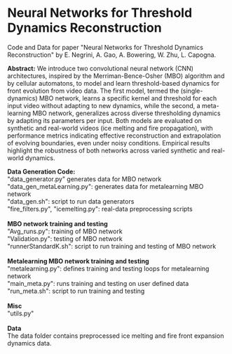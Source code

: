 # Neural Networks for Threshold Dynamics Reconstruction
Code and Data for paper "Neural Networks for Threshold Dynamics Reconstruction" by E. Negrini, A. Gao, A. Bowering, W. Zhu, L. Capogna.

**Abstract:** We introduce two convolutional neural network (CNN) architectures, inspired by the Merriman-Bence-Osher (MBO) algorithm and by  cellular automatons, to model and learn threshold-based dynamics for front evolution from video data. The first model, termed the (single-dynamics) MBO network, learns a specific kernel and threshold for each input video without adapting to new dynamics, while the second, a meta-learning MBO network, generalizes across diverse thresholding dynamics by adapting its parameters per input. Both models are evaluated on synthetic and real-world videos (ice melting and fire propagation), with performance metrics indicating effective reconstruction and extrapolation of evolving boundaries, even under noisy conditions. Empirical results highlight the robustness of both networks across varied synthetic and real-world dynamics.

**Data Generation Code:** <br /> 
"data_generator.py" generates data for MBO network<br />
"data_gen_metaLearning.py": generates data for metalearning MBO network<br />
"data_gen.sh": script to run data generators<br />
"fire_filters.py", "icemelting.py": real-data preprocessing scripts<br />
<br />
**MBO network training and testing**<br />
"Avg_runs.py": training of MBO network<br />
"Validation.py": testing of MBO network<br />
"runnerStandardK.sh": script to run training and testing of MBO network<br />
<br /> 
**Metalearning MBO network training and testing**<br />
"metalearning.py": defines training and testing loops for metalearning network<br />
"main_meta.py": runs training and testing on user defined data<br />
"run_meta.sh": script to run training and testing<br />
<br />
**Misc**<br />
"utils.py"<br />
<br />
**Data**<br />
The data folder contains preprocessed ice melting and fire front expansion dynamics data.






